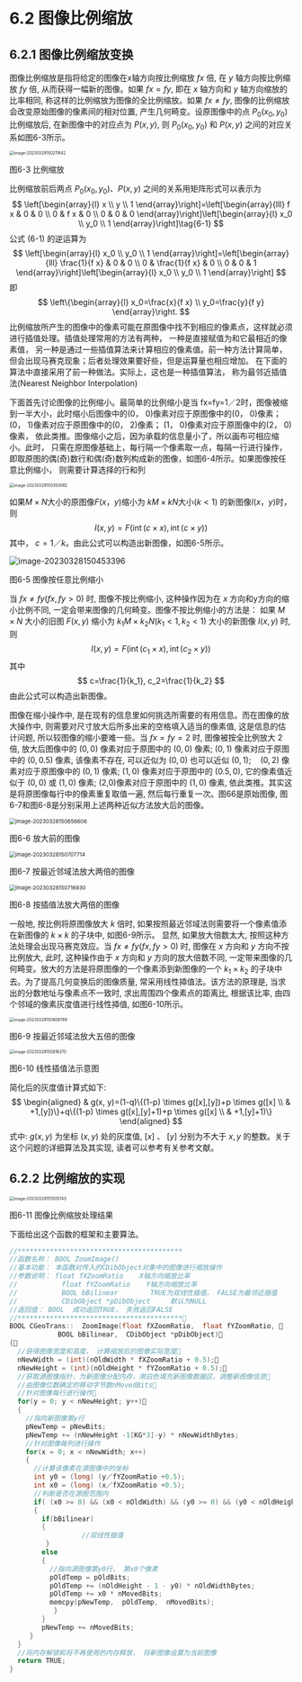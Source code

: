 # 6.2 图像比例缩放

## 6.2.1 图像比例缩放变换

图像比例缩放是指将给定的图像在x轴方向按比例缩放 $f x$ 倍, 在 $y$ 轴方向按比例缩放 $f y$ 倍, 从而获得一幅新的图像。如果 $f x=f y$, 即在 $x$ 轴方向和 $y$ 轴方向缩放的比率相同, 称这样的比例缩放为图像的全比例缩放。如果 $f x \neq f y$, 图像的比例缩放会改变原始图像的像素间的相对位置, 产生几何畸变。设原图像中的点 $P_0\left(x_0, y_0\right)$ 比例缩放后, 在新图像中的对应点为 $P(x, y)$, 则 $P_0\left(x_0, y_0\right)$ 和 $P(x, y)$ 之间的对应关系如图6-3所示。

<img src="https://mypic-1312707183.cos.ap-nanjing.myqcloud.com/image-20230328150211842.png" alt="image-20230328150211842" style="zoom:50%;" />

图6-3 比例缩放

比例缩放前后两点 $P_0\left(x_0, y_0\right) 、 P(x, y)$ 之间的关系用矩阵形式可以表示为
$$
\left[\begin{array}{l}
x \\
y \\
1
\end{array}\right]=\left[\begin{array}{lll}
f x & 0 & 0 \\
0 & f x & 0 \\
0 & 0 & 0
\end{array}\right]\left[\begin{array}{l}
x_0 \\
y_0 \\
1
\end{array}\right]\tag{6-1}
$$
公式 (6-1) 的逆运算为
$$
\left[\begin{array}{l}
x_0 \\
y_0 \\
1
\end{array}\right]=\left[\begin{array}{lll}
\frac{1}{f x} & 0 & 0 \\
0 & \frac{1}{f x} & 0 \\
0 & 0 & 1
\end{array}\right]\left[\begin{array}{l}
x_0 \\
y_0 \\
1
\end{array}\right]
$$
即
$$
\left\{\begin{array}{l}
x_0=\frac{x}{f x} \\
y_0=\frac{y}{f y}
\end{array}\right.
$$
比例缩放所产生的图像中的像素可能在原图像中找不到相应的像素点，这样就必须进行插值处理。插值处理常用的方法有两种， 一种是直接赋值为和它最相近的像素值， 另一种是通过一些插值算法来计算相应的像素值。前一种方法计算简单， 但会出现马赛克现象；后者处理效果要好些，但是运算量也相应增加。 在下面的算法中直接采用了前一种做法。实际上，这也是一种插值算法， 称为最邻近插值法(Nearest Neighbor Interpolation)

下面首先讨论图像的比例缩小。最简单的比例缩小是当 fx=fy=1／2时，图像被缩到一半大小，此时缩小后图像中的(0， 0)像素对应于原图像中的(0， 0)像素； (0， 1)像素对应于原图像中的(0， 2)像素； (1， 0)像素对应于原图像中的(2， 0)像素， 依此类推。图像缩小之后，因为承载的信息量小了，所以画布可相应缩小。此时， 只需在原图像基础上，每行隔一个像素取一点，每隔一行进行操作，即取原图的偶(奇)数行和偶(奇)数列构成新的图像，如图6-4所示。如果图像按任意比例缩小， 则需要计算选择的行和列

<img src="https://mypic-1312707183.cos.ap-nanjing.myqcloud.com/image-20230328150350082.png" alt="image-20230328150350082" style="zoom:50%;" />

如果$M×N$大小的原图像$F(x，y)$缩小为 $kM×kN$大小$(k<1)$ 的新图像$I(x，y)$时，则
$$
I(x, y)=F(\operatorname{int}(c \times x), \operatorname{int}(c \times y))
$$
其中， $c=1／k$。由此公式可以构造出新图像，如图6-5所示。

![image-20230328150453396](https://mypic-1312707183.cos.ap-nanjing.myqcloud.com/image-20230328150453396.png)

图6-5 图像按任意比例缩小

当 $f x \neq f y(f x, f y>0)$ 时, 图像不按比例缩小, 这种操作因为在 $x$ 方向和y方向的缩小比例不同, 一定会带来图像的几何畸变。图像不按比例缩小的方法是： 如果 $M \times N$ 大小的旧图 $F(x, y)$ 缩小为 $k_1 M \times k_2 N\left(k_1<1, k_2<1\right)$ 大小的新图像 $I(x, y)$ 时, 则
$$
I(x, y)=F\left(\operatorname{int}\left(c_1 \times x\right), \operatorname{int}\left(c_2 \times y\right)\right)
$$
其中
$$
c=\frac{1}{k_1}, c_2=\frac{1}{k_2}
$$
由此公式可以构造出新图像。

图像在缩小操作中, 是在现有的信息里如何挑选所需要的有用信息。而在图像的放大操作中, 则需要对尺寸放大后所多出来的空格填入适当的像素值, 这是信息的估计问题, 所以较图像的缩小要难一些。当 $f x=f y=2$ 时, 图像被按全比例放大 2 倍, 放大后图像中的 $(0,0)$ 像素对应于原图中的 $(0,0)$ 像素; $(0,1)$ 像素对应于原图中的 $(0,0.5)$ 像素, 该像素不存在, 可以近似为 $(0,0)$ 也可以近似 $(0,1) ; \quad(0,2)$ 像素对应于原图像中的 $(0,1)$ 像素; $(1,0)$ 像素对应于原图中的 $(0.5,0)$, 它的像素值近似于 $(0,0)$ 或 $(1,0)$ 像素; (2,0)像素对应于原图中的 $(1,0)$ 像素, 依此类推。其实这是将原图像每行中的像素重复取值一遍, 然后每行重复一次。图66是原始图像, 图6-7和图6-8是分别采用上述两种近似方法放大后的图像。

<img src="https://mypic-1312707183.cos.ap-nanjing.myqcloud.com/image-20230328150656606.png" alt="image-20230328150656606" style="zoom: 67%;" />

图6-6 放大前的图像

<img src="https://mypic-1312707183.cos.ap-nanjing.myqcloud.com/image-20230328150707714.png" alt="image-20230328150707714" style="zoom: 67%;" />

图6-7 按最近邻域法放大两倍的图像

<img src="https://mypic-1312707183.cos.ap-nanjing.myqcloud.com/image-20230328150716930.png" alt="image-20230328150716930" style="zoom:67%;" />

图6-8 按插值法放大两倍的图像

一般地, 按比例将原图像放大 $k$ 倍时, 如果按照最近邻域法则需要将一个像素值添在新图像的 $k \times k$ 的子块中, 如图6-9所示。 显然, 如果放大倍数太大, 按照这种方法处理会出现马赛克效应。当 $f x \neq f y(f x, f y>0)$ 时, 图像在 $x$ 方向和 $y$ 方向不按比例放大, 此时, 这种操作由于 $x$ 方向和 $y$ 方向的放大倍数不同, 一定带来图像的几何畸变。放大的方法是将原图像的一个像素添到新图像的一个 $k_1 \times k_2$ 的子块中去。为了提高几何变换后的图像质量, 常采用线性揷值法。该方法的原理是, 当求出的分数地址与像素点不一致时, 求出周围四个像素点的距离比, 根据该比率, 由四个邻域的像素灰度值进行线性揷值, 如图6-10所示。

<img src="https://mypic-1312707183.cos.ap-nanjing.myqcloud.com/image-20230328150808789.png" alt="image-20230328150808789" style="zoom:50%;" />

图6-9 按最近邻域法放大五倍的图像

<img src="https://mypic-1312707183.cos.ap-nanjing.myqcloud.com/image-20230328150816370.png" alt="image-20230328150816370" style="zoom:50%;" />

图6-10 线性插值法示意图

简化后的灰度值计算式如下:
$$
\begin{aligned}
& g(x, y)=(1-q)\{(1-p) \times g([x],[y])+p \times g([x] \\
& +1,[y])\}+q\{(1-p) \times g([x],[y]+1)+p \times g([x] \\
& +1,[y]+1)\}
\end{aligned}
$$
式中: $g(x, y)$ 为坐标 $(x, y)$ 处的灰度值, $[x]$ 、 $[y]$ 分别为不大于 $x, y$ 的整数。关于这个问题的详细算法及其实现, 读者可以参考有关参考文献。

## 6.2.2 比例缩放的实现 

<img src="https://mypic-1312707183.cos.ap-nanjing.myqcloud.com/image-20230328151005743.png" alt="image-20230328151005743" style="zoom:50%;" />

图6-11 图像比例缩放处理结果

下面给出这个函数的框架和主要算法。

```c
//*****************************************
//函数名称： BOOL ZoomImage()
//基本功能： 本函数对传入的CDibObject对象中的图像进行缩放操作
//参数说明： float fXZoomRatio    X轴方向缩放比率
//	         float fYZoomRatio    Y轴方向缩放比率
//	         BOOL bBilinear        TRUE为双线性插值， FALSE为最邻近插值
//	         CDibObject *pDibObject     默认为NULL
//返回值： BOOL  成功返回TRUE， 失败返回FALSE 
//*****************************************
BOOL CGeoTrans::  ZoomImage(float fXZoomRatio,  float fYZoomRatio, 
			BOOL bBilinear,  CDibObject *pDibObject)
{
  //获得图像宽度和高度， 计算缩放后的图像实际宽度
  nNewWidth = (int)(nOldWidth * fXZoomRatio + 0.5);
  nNewHeight = (int)(nOldHeight * fYZoomRatio + 0.5);
  //获取源图像指针，为新图像分配内存，用白色填充新图像数据区，调整新图像信息
  //由图像位数确定的移动字节数nMovedBits
  //针对图像每行进行操作
  for(y = 0; y < nNewHeight; y++)
  {
    //指向新图像第y行
    pNewTemp = pNewBits;
    pNewTemp += (nNewHeight -1[KG*3]-y) * nNewWidthBytes;
    //针对图像每列进行操作
    for(x = 0; x < nNewWidth; x++)
    {
      //计算该像素在源图像中的坐标
      int y0 = (long) (y／fYZoomRatio +0.5);
      int x0 = (long) (x／fXZoomRatio +0.5);
      //判断是否在源图范围内
      if( (x0 >= 0) && (x0 < nOldWidth) && (y0 >= 0) && (y0 < nOldHeight))
      {
        if(bBilinear)
        { 
                  //双线性插值
         }
        else
        {
          //指向源图像第y0行， 第x0个像素
          pOldTemp = pOldBits;
          pOldTemp += (nOldHeight - 1 - y0) * nOldWidthBytes;
          pOldTemp += x0 * nMovedBits;
          memcpy(pNewTemp,  pOldTemp,  nMovedBits);
           }
        }
        pNewTemp += nMovedBits;
     }
  }
  //将内存解锁和将不再使用的内存释放， 将新图像设置为当前图像
  return TRUE;
} 

```

